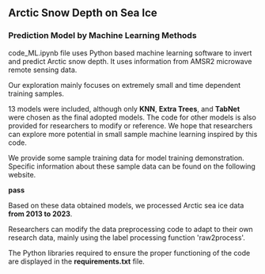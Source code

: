 ## Arctic Snow Depth on Sea Ice
### Prediction Model by Machine Learning Methods
code_ML.ipynb file uses Python based machine learning software to invert and predict Arctic snow depth. It uses information from AMSR2 microwave remote sensing data.

Our exploration mainly focuses on extremely small and time dependent training samples.

13 models were included, although only **KNN**, **Extra Trees**, and **TabNet** were chosen as the final adopted models. The code for other models is also provided for researchers to modify or reference. We hope that researchers can explore more potential in small sample machine learning inspired by this code.

We provide some sample training data for model training demonstration. Specific information about these sample data can be found on the following website.

**pass**

Based on these data obtained models, we processed Arctic sea ice data **from 2013 to 2023**.



Researchers can modify the data preprocessing code to adapt to their own research data, mainly using the label processing function 'raw2process'.

The Python libraries required to ensure the proper functioning of the code are displayed in the **requirements.txt** file.
